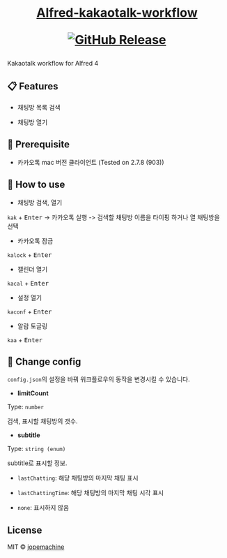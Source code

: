 <h1 align="center">
  <a href="#">
		Alfred-kakaotalk-workflow
  </a>
	<p align="center">
<a href="https://github.com/jopemachine/alfred-kakaotalk-workflow/releases/latest"><img src="https://img.shields.io/github/release/jopemachine/alfred-kakaotalk-workflow.svg?style=flat" alt="GitHub Release"></a>
</p>
	
</h1>

Kakaotalk workflow for Alfred 4

## 📋 Features

* 채팅방 목록 검색

* 채팅방 열기


## 📌 Prerequisite

* 카카오톡 mac 버전 클라이언트 (Tested on 2.7.8 (903))

## 📗 How to use

* 채팅방 검색, 열기

`kak` + <kbd>Enter</kbd> -> 카카오톡 실행 -> 검색할 채팅방 이름을 타이핑 하거나 열 채팅방을 선택

* 카카오톡 잠금

`kalock` + <kbd>Enter</kbd>

* 캘린더 열기

`kacal` + <kbd>Enter</kbd>

* 설정 열기

`kaconf` + <kbd>Enter</kbd>

* 알람 토글링

`kaa` + <kbd>Enter</kbd>

##  🔨 Change config

`config.json`의 설정을 바꿔 워크플로우의 동작을 변경시킬 수 있습니다.

* **limitCount**

Type: `number`

검색, 표시할 채팅방의 갯수.

* **subtitle**

Type: `string (enum)`

subtitle로 표시할 정보.

* `lastChatting`: 해당 채팅방의 마지막 채팅 표시

* `lastChattingTime`: 해당 채팅방의 마지막 채팅 시각 표시

* `none`: 표시하지 않음

## License

MIT © [jopemachine](https://github.com/jopemachine/Alfred-evernote-workflow)

